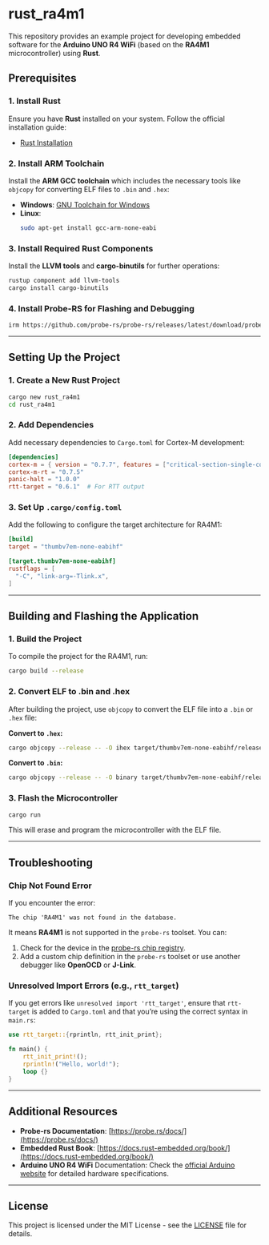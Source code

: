 
# rust_ra4m1

This repository provides an example project for developing embedded software for the **Arduino UNO R4 WiFi** (based on the **RA4M1** microcontroller) using **Rust**.

## Prerequisites

### 1. Install Rust
Ensure you have **Rust** installed on your system. Follow the official installation guide:
- [Rust Installation](https://www.rust-lang.org/tools/install)

### 2. Install ARM Toolchain
Install the **ARM GCC toolchain** which includes the necessary tools like `objcopy` for converting ELF files to `.bin` and `.hex`:
- **Windows**: [GNU Toolchain for Windows](https://developer.arm.com/downloads/-/gnu-toolchain-downloads)
- **Linux**:
  ```bash
  sudo apt-get install gcc-arm-none-eabi
  ```

### 3. Install Required Rust Components
Install the **LLVM tools** and **cargo-binutils** for further operations:
```bash
rustup component add llvm-tools
cargo install cargo-binutils
```

### 4. Install Probe-RS for Flashing and Debugging
```bash
irm https://github.com/probe-rs/probe-rs/releases/latest/download/probe-rs-tools-installer.ps1 | iex
```

---

## Setting Up the Project

### 1. Create a New Rust Project
```bash
cargo new rust_ra4m1
cd rust_ra4m1
```

### 2. Add Dependencies
Add necessary dependencies to `Cargo.toml` for Cortex-M development:

```toml
[dependencies]
cortex-m = { version = "0.7.7", features = ["critical-section-single-core"] }
cortex-m-rt = "0.7.5"
panic-halt = "1.0.0"
rtt-target = "0.6.1"  # For RTT output
```

### 3. Set Up `.cargo/config.toml`
Add the following to configure the target architecture for RA4M1:
```toml
[build]
target = "thumbv7em-none-eabihf"

[target.thumbv7em-none-eabihf]
rustflags = [
  "-C", "link-arg=-Tlink.x",
]
```

---

## Building and Flashing the Application

### 1. Build the Project
To compile the project for the RA4M1, run:
```bash
cargo build --release
```

### 2. Convert ELF to .bin and .hex
After building the project, use `objcopy` to convert the ELF file into a `.bin` or `.hex` file:

**Convert to `.hex`:**
```bash
cargo objcopy --release -- -O ihex target/thumbv7em-none-eabihf/release/rust_ra4m1 rust_ra4m1.hex
```

**Convert to `.bin`:**
```bash
cargo objcopy --release -- -O binary target/thumbv7em-none-eabihf/release/rust_ra4m1 rust_ra4m1.bin
```

### 3. Flash the Microcontroller
```bash
cargo run
```

This will erase and program the microcontroller with the ELF file.

---

## Troubleshooting

### Chip Not Found Error
If you encounter the error:
```text
The chip 'RA4M1' was not found in the database.
```
It means **RA4M1** is not supported in the `probe-rs` toolset. You can:
1. Check for the device in the [probe-rs chip registry](https://probe.rs/docs/tools/debugger/).
2. Add a custom chip definition in the `probe-rs` toolset or use another debugger like **OpenOCD** or **J-Link**.

### Unresolved Import Errors (e.g., `rtt_target`)
If you get errors like `unresolved import 'rtt_target'`, ensure that `rtt-target` is added to `Cargo.toml` and that you’re using the correct syntax in `main.rs`:
```rust
use rtt_target::{rprintln, rtt_init_print};

fn main() {
    rtt_init_print!();
    rprintln!("Hello, world!");
    loop {}
}
```

---

## Additional Resources

- **Probe-rs Documentation**: [https://probe.rs/docs/](https://probe.rs/docs/)
- **Embedded Rust Book**: [https://docs.rust-embedded.org/book/](https://docs.rust-embedded.org/book/)
- **Arduino UNO R4 WiFi** Documentation: Check the [official Arduino website](https://www.arduino.cc/) for detailed hardware specifications.

---

## License

This project is licensed under the MIT License - see the [LICENSE](LICENSE) file for details.
